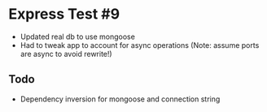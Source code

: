 # Express Test #9

* Updated real db to use mongoose
* Had to tweak app to account for async operations (Note: assume ports are async to avoid rewrite!)

## Todo

* Dependency inversion for mongoose and connection string